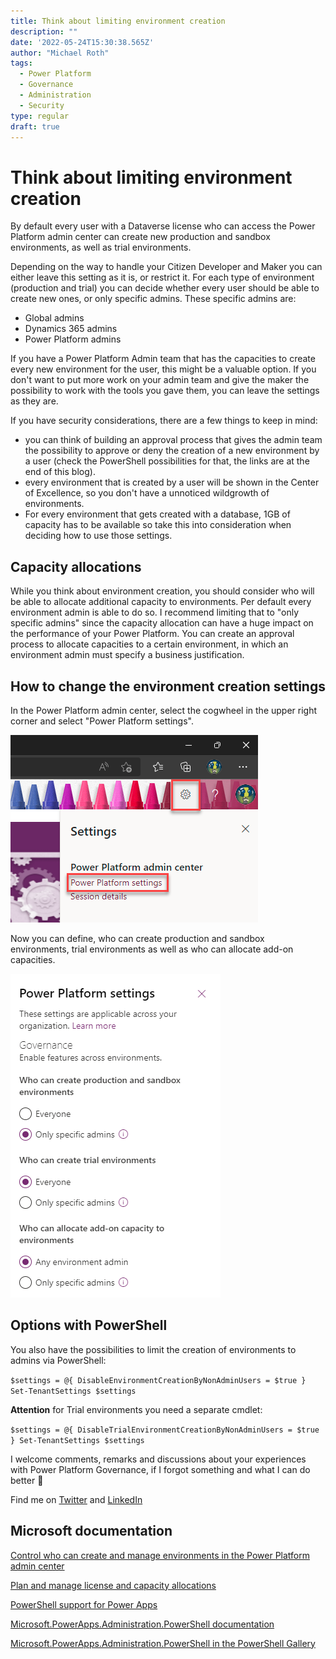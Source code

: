 ```yaml
---
title: Think about limiting environment creation
description: ""
date: '2022-05-24T15:30:38.565Z'
author: "Michael Roth"
tags:
  - Power Platform
  - Governance
  - Administration
  - Security
type: regular
draft: true
---
```


# Think about limiting environment creation

By default every user with a Dataverse license who can access the Power Platform admin center can create new production and sandbox environments, as well as trial environments.

Depending on the way to handle your Citizen Developer and Maker you can either leave this setting as it is, or restrict it. For each type of environment (production and trial) you can decide whether every user should be able to create new ones, or only specific admins.
These specific admins are:

- Global admins
- Dynamics 365 admins
- Power Platform admins

If you have a Power Platform Admin team that has the capacities to create every new environment for the user, this might be a valuable option.
If you don't want to put more work on your admin team and give the maker the possibility to work with the tools you gave them, you can leave the settings as they are.

If you have security considerations, there are a few things to keep in mind:

- you can think of building an approval process that gives the admin team the possibility to approve or deny the creation of a new environment by a user (check the PowerShell possibilities for that, the links are at the end of this blog).
- every environment that is created by a user will be shown in the Center of Excellence, so you don't have a unnoticed wildgrowth of environments.
- For every environment that gets created with a database, 1GB of capacity has to be available so take this into consideration when deciding how to use those settings.

## Capacity allocations

While you think about environment creation, you should consider who will be able to allocate additional capacity to environments. Per default every environment admin is able to do so. I recommend limiting that to "only specific admins" since the capacity allocation can have a huge impact on the performance of your Power Platform. You can create an approval process to allocate capacities to a certain environment, in which an environment admin must specify a business justification.

## How to change the environment creation settings

In the Power Platform admin center, select the cogwheel in the upper right corner and select "Power Platform settings".

![a picture showing the cogwheel in the Power Platform admin center](https://github.com/MichaelRoth42/Juicy-Blog-Stuff/blob/main/assets/images/blog/EnvironmentCreation_1.png)

Now you can define, who can create production and sandbox environments, trial environments as well as who can allocate add-on capacities.

![a picture showing the Power Platform settings menu](https://github.com/MichaelRoth42/Juicy-Blog-Stuff/blob/main/assets/images/blog/EnvironmentCreation_2.png)

## Options with PowerShell

You also have the possibilities to limit the creation of environments to admins via PowerShell:

`$settings = @{ DisableEnvironmentCreationByNonAdminUsers = $true }
Set-TenantSettings $settings`

**Attention** for Trial environments you need a separate cmdlet:

`$settings = @{ DisableTrialEnvironmentCreationByNonAdminUsers = $true }
Set-TenantSettings $settings`

I welcome comments, remarks and discussions about your experiences with Power Platform Governance, if I forgot something and what I can do better 🙂


Find me on [Twitter](https://twitter.com/MichaelRoth42) and [LinkedIn](https://www.linkedin.com/in/michael-roth-handsomeguy/)

## Microsoft documentation

[Control who can create and manage environments in the Power Platform admin center](https://docs.microsoft.com/power-platform/admin/control-environment-creation)

[Plan and manage license and capacity allocations](https://docs.microsoft.com/power-platform/guidance/adoption/capacity-and-licenses)

[PowerShell support for Power Apps](https://docs.microsoft.com/power-platform/admin/powerapps-powershell)

[Microsoft.PowerApps.Administration.PowerShell documentation](https://docs.microsoft.com/powershell/module/microsoft.powerapps.administration.powershell/?view=pa-ps-latest)

[Microsoft.PowerApps.Administration.PowerShell in the PowerShell Gallery](https://www.powershellgallery.com/packages/Microsoft.PowerApps.Administration.PowerShell/2.0.147)